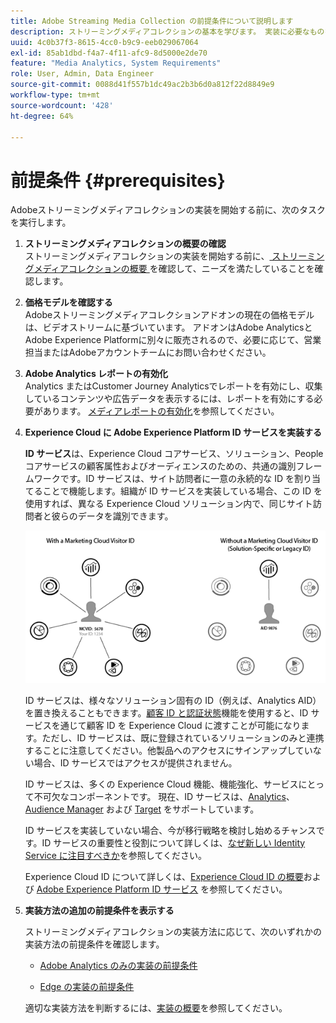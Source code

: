 ```yaml
---
title: Adobe Streaming Media Collection の前提条件について説明します
description: ストリーミングメディアコレクションの基本を学びます。 実装に必要なものを説明します。
uuid: 4c0b37f3-8615-4cc0-b9c9-eeb029067064
exl-id: 85ab1dbd-f4a7-4f11-afc9-8d5000e2de70
feature: "Media Analytics, System Requirements"
role: User, Admin, Data Engineer
source-git-commit: 0088d41f557b1dc49ac2b3b6d0a812f22d8849e9
workflow-type: tm+mt
source-wordcount: '428'
ht-degree: 64%

---
```


# 前提条件 {#prerequisites}

Adobeストリーミングメディアコレクションの実装を開始する前に、次のタスクを実行します。

1. **ストリーミングメディアコレクションの概要の確認**<br>
ストリーミングメディアコレクションの実装を開始する前に、[ ストリーミングメディアコレクションの概要 ](/help/media-overview.md) を確認して、ニーズを満たしていることを確認します。

1. **価格モデルを確認する**<br>
Adobeストリーミングメディアコレクションアドオンの現在の価格モデルは、ビデオストリームに基づいています。 アドオンはAdobe AnalyticsとAdobe Experience Platformに別々に販売されるので、必要に応じて、営業担当またはAdobeアカウントチームにお問い合わせください。

1. **Adobe Analytics レポートの有効化**<br>
Analytics またはCustomer Journey Analyticsでレポートを有効にし、収集しているコンテンツや広告データを表示するには、レポートを有効にする必要があります。 [メディアレポートの有効化](/help/reporting/media-reports-enable.md)を参照してください。

1. **Experience Cloud に Adobe Experience Platform ID サービスを実装する**

   **ID サービス**&#x200B;は、Experience Cloud コアサービス、ソリューション、People コアサービスの顧客属性およびオーディエンスのための、共通の識別フレームワークです。ID サービスは、サイト訪問者に一意の永続的な ID を割り当てることで機能します。組織が ID サービスを実装している場合、この ID を使用すれば、異なる Experience Cloud ソリューション内で、同じサイト訪問者と彼らのデータを識別できます。

   ![ID サービスのグラフィック](assets/mc_id_service_graphic.png)

   ID サービスは、様々なソリューション固有の ID（例えば、Analytics AID）を置き換えることもできます。[顧客 ID と認証状態](https://experienceleague.adobe.com/docs/id-service/using/reference/authenticated-state.html?lang=ja)機能を使用すると、ID サービスを通じて顧客 ID を Experience Cloud に渡すことが可能になります。ただし、ID サービスは、既に登録されているソリューションのみと連携することに注意してください。他製品へのアクセスにサインアップしていない場合、ID サービスではアクセスが提供されません。

   ID サービスは、多くの Experience Cloud 機能、機能強化、サービスにとって不可欠なコンポーネントです。 現在、ID サービスは、[Analytics](https://www.adobe.com/jp/marketing-cloud/web-analytics.html)、[Audience Manager](https://www.adobe.com/jp/marketing-cloud/data-management-platform.html) および [Target](https://www.adobe.com/jp/marketing-cloud/testing-targeting.html) をサポートしています。

   ID サービスを実装していない場合、今が移行戦略を検討し始めるチャンスです。ID サービスの重要性と役割について詳しくは、[なぜ新しい Identity Service に注目すべきか](https://theblog.adobe.com/why-new-adobe-marketing-cloud-id-service-should-be-on-your-radar/)を参照してください。

   Experience Cloud ID について詳しくは、[Experience Cloud ID の概要](https://experienceleague.adobe.com/docs/id-service/using/intro/overview.html?lang=ja)および [Adobe Experience Platform ID サービス](https://experienceleague.adobe.com/docs/id-service/using/home.html?lang=ja) を参照してください。

1. **実装方法の追加の前提条件を表示する**

   ストリーミングメディアコレクションの実装方法に応じて、次のいずれかの実装方法の前提条件を確認します。

   * [Adobe Analytics のみの実装の前提条件](/help/implementation/media-sdk/setup/prerequisites-analytics.md)

   * [Edge の実装の前提条件](/help/implementation/edge/prerequisites-edge.md)

   適切な実装方法を判断するには、[実装の概要](/help/implementation/overview.md)を参照してください。
